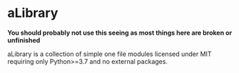 # aLibrary

**You should probably not use this seeing as most things here are broken or unfinished**

aLibrary is a collection of simple one file modules licensed under MIT requiring only Python>=3.7 and no external packages.
